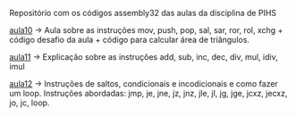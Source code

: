 Repositório com os códigos assembly32 das aulas da disciplina de PIHS

[aula10](https://github.com/GustavoBMendes/assembly32-aulas/tree/master/aula10) -> Aula sobre as instruções mov, push, pop, sal, sar, ror, rol, xchg + código desafio da aula + código para calcular área de triângulos.

[aula11](https://github.com/GustavoBMendes/assembly32-aulas/tree/master/aula11) -> Explicação sobre as instruções add, sub, inc, dec, div, mul, idiv, imul

[aula12](https://github.com/GustavoBMendes/assembly32-aulas/tree/master/aula12) -> Instruções de saltos, condicionais e incodicionais e como fazer um loop. Instruções abordadas: jmp, je, jne, jz, jnz, jle, jl, jg, jge, jcxz, jecxz, jo, jc, loop.

